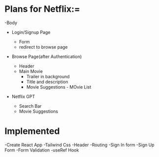 # Plans for Netflix:=
-Body
  - Login/Signup Page
    - Form
    - redirect to browse page

  - Browse Page(after Authentication)
    - Header
    - Main Movie
       - Trailer in background
       - Title and description
       - Movie Suggestions
             - MOvie List

- Netflix GPT 
    - Search Bar
    - Movie Suggestions


# Implemented
-Create React App
-Tailwind Css
-Header
-Routing
-Sign In form
-Sign Up Form
-Form Validation
-useRef Hook